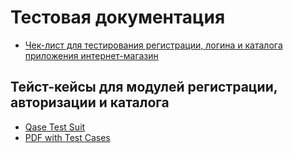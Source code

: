 # Тестовая документация
 - [Чек-лист для тестирования регистрации, логина и каталога приложения интернет-магазин](https://docs.google.com/spreadsheets/d/1JxIBnH4JtZt4Z4-FlTrBILXtY6Y7lAmz8qhOz6KmKKA/edit?usp=sharing)
## Тейст-кейсы для модулей регистрации, авторизации и каталога
 - [Qase Test Suit](https://app.qase.io/project/G101?previewMode=side&suite=42)
- [PDF with Test Cases](https://github.com/user-attachments/files/22196395/Test.Cases.pdf)
